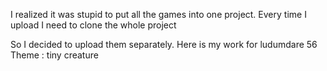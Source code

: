 I realized it was stupid to put all the games into one project.
Every time I upload I need to clone the whole project

So I decided to upload them separately.
Here is my work for ludumdare 56
Theme : tiny creature
